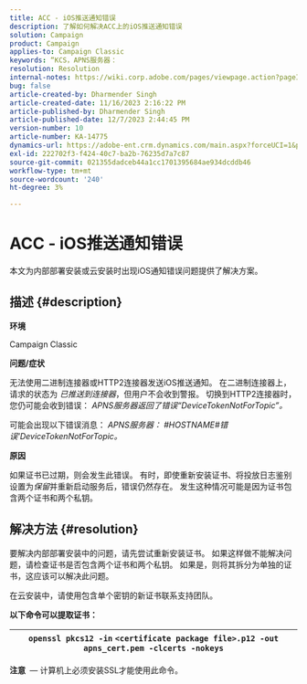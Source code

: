 ```yaml
---
title: ACC - iOS推送通知错误
description: 了解如何解决ACC上的iOS推送通知错误
solution: Campaign
product: Campaign
applies-to: Campaign Classic
keywords: “KCS，APNS服务器：
resolution: Resolution
internal-notes: https://wiki.corp.adobe.com/pages/viewpage.action?pageId=1334124733
bug: false
article-created-by: Dharmender Singh
article-created-date: 11/16/2023 2:16:22 PM
article-published-by: Dharmender Singh
article-published-date: 12/7/2023 2:44:45 PM
version-number: 10
article-number: KA-14775
dynamics-url: https://adobe-ent.crm.dynamics.com/main.aspx?forceUCI=1&pagetype=entityrecord&etn=knowledgearticle&id=8e1a5fb3-8a84-ee11-8179-6045bd006e5a
exl-id: 222702f3-f424-40c7-ba2b-76235d7a7c87
source-git-commit: 021355dadceb44a1cc1701395684ae934dcddb46
workflow-type: tm+mt
source-wordcount: '240'
ht-degree: 3%

---
```


# ACC - iOS推送通知错误


本文为内部部署安装或云安装时出现iOS通知错误问题提供了解决方案。

## 描述 {#description}




<b>环境</b>

Campaign Classic



<b>问题/症状</b>

无法使用二进制连接器或HTTP2连接器发送iOS推送通知。 在二进制连接器上，请求的状态为 *已推送到连接器*，但用户不会收到警报。 切换到HTTP2连接器时，您仍可能会收到错误： *APNS服务器返回了错误“DeviceTokenNotForTopic”。*



可能会出现以下错误消息： *APNS服务器： #HOSTNAME#错误&#39;DeviceTokenNotForTopic。*



<b>原因</b>



如果证书已过期，则会发生此错误。 有时，即使重新安装证书、将投放日志鉴别设置为*保留*并重新启动服务后，错误仍然存在。 发生这种情况可能是因为证书包含两个证书和两个私钥。










## 解决方法 {#resolution}


要解决内部部署安装中的问题，请先尝试重新安装证书。 如果这样做不能解决问题，请检查证书是否包含两个证书和两个私钥。 如果是，则将其拆分为单独的证书，这应该可以解决此问题。

在云安装中，请使用包含单个密钥的新证书联系支持团队。



<b>以下命令可以提取证书：</b>


| `openssl pkcs12 -in` `<certificate package file>.p12 -out apns_cert.pem -clcerts -nokeys` |
| --- |




<b>注意 </b> — 计算机上必须安装SSL才能使用此命令。
